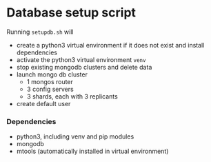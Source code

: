 # Database setup script

Running `setupdb.sh` will

- create a python3 virtual environment if it does not exist and install dependencies
- activate the python3 virtual environment `venv`
- stop existing mongodb clusters and delete data
- launch mongo db cluster
    * 1 mongos router
    * 3 config servers
    * 3 shards, each with 3 replicants
- create default user 

### Dependencies
- python3, including venv and pip modules
- mongodb
- mtools (automatically installed in virtual environment)
